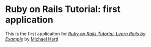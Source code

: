 # Ruby on Rails Tutorial: first application

This is the first applicaiton for [*Ruby on Rails Tutorial: Learn Rails by Example*](http://railstutorial.org/) by [Michael Hartl](http://michaelhartl.com)